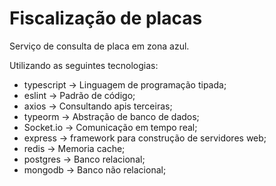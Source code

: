 # Fiscalização de placas

Serviço de consulta de placa em zona azul.

Utilizando as seguintes tecnologias:
- typescript -> Linguagem de programação tipada;
- eslint -> Padrão de código;
- axios -> Consultando apis terceiras;
- typeorm -> Abstração de banco de dados;
- Socket.io -> Comunicação em tempo real;
- express -> framework para construção de servidores web;
- redis -> Memoria cache;
- postgres -> Banco relacional;
- mongodb -> Banco não relacional;
